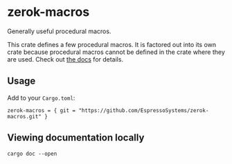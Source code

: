 # zerok-macros
Generally useful procedural macros.

This crate defines a few procedural macros. It is factored out into its own crate because procedural
macros cannot be defined in the crate where they are used. Check out
[the docs](zerok-macros.docs.espressosys.com) for details.

## Usage
Add to your `Cargo.toml`:
```
zerok-macros = { git = "https://github.com/EspressoSystems/zerok-macros.git" }
```

## Viewing documentation locally
```
cargo doc --open
```
